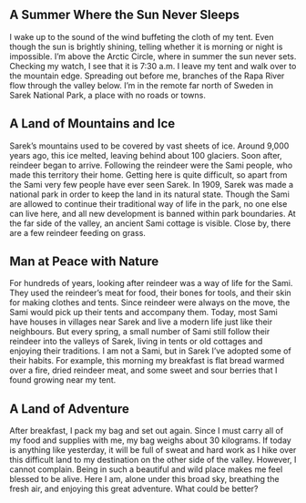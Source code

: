 ## A Summer Where the Sun Never Sleeps
I wake up to the sound of the wind buffeting the cloth of my tent. Even though the sun is brightly shining, telling whether it is morning or night is impossible. Iʼm above the Arctic Circle, where in summer the sun never sets. Checking my watch, I see that it is 7:30 a.m. I leave my tent and walk over to the mountain edge. Spreading out before me, branches of the Rapa River flow through the valley below. I’m in the remote far north of Sweden in Sarek National Park, a place with no roads or towns.
## A Land of Mountains and Ice
Sarek’s mountains used to be covered by vast sheets of ice. Around 9,000 years ago, this ice melted, leaving behind about 100 glaciers. Soon after, reindeer began to arrive. Following the reindeer were the Sami people, who made this territory their home. Getting here is quite difficult, so apart from the Sami very few people have ever seen Sarek. In 1909, Sarek was made a national park in order to keep the land in its natural state. Though the Sami are allowed to continue their traditional way of life in the park, no one else can live here, and all new development is banned within park boundaries. At the far side of the valley, an ancient Sami cottage is visible. Close by, there are a few reindeer feeding on grass.
## Man at Peace with Nature
For hundreds of years, looking after reindeer was a way of life for the Sami. They used the reindeer’s meat for food, their bones for tools, and their skin for making clothes and tents. Since reindeer were always on the move, the Sami would pick up their tents and accompany them. Today, most Sami have houses in villages near Sarek and live a modern life just like their neighbours. But every spring, a small number of Sami still follow their reindeer into the valleys of Sarek, living in tents or old cottages and enjoying their traditions. I am not a Sami, but in Sarek I’ve adopted some of their habits. For example, this morning my breakfast is flat bread warmed over a fire, dried reindeer meat, and some sweet and sour berries that I found growing near my tent.
## A Land of Adventure
After breakfast, I pack my bag and set out again. Since I must carry all of my food and supplies with me, my bag weighs about 30 kilograms. If today is anything like yesterday, it will be full of sweat and hard work as I hike over this difficult land to my destination on the other side of the valley. However, I cannot complain. Being in such a beautiful and wild place makes me feel blessed to be alive. Here I am, alone under this broad sky, breathing the fresh air, and enjoying this great adventure. What could be better?